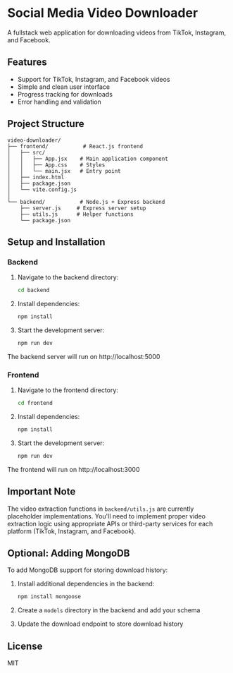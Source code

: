 # Social Media Video Downloader

A fullstack web application for downloading videos from TikTok, Instagram, and Facebook.

## Features

- Support for TikTok, Instagram, and Facebook videos
- Simple and clean user interface
- Progress tracking for downloads
- Error handling and validation

## Project Structure

```
video-downloader/
├── frontend/           # React.js frontend
│   ├── src/
│   │   ├── App.jsx    # Main application component
│   │   ├── App.css    # Styles
│   │   └── main.jsx   # Entry point
│   ├── index.html
│   ├── package.json
│   └── vite.config.js
│
└── backend/           # Node.js + Express backend
    ├── server.js     # Express server setup
    ├── utils.js      # Helper functions
    └── package.json
```

## Setup and Installation

### Backend

1. Navigate to the backend directory:
   ```bash
   cd backend
   ```

2. Install dependencies:
   ```bash
   npm install
   ```

3. Start the development server:
   ```bash
   npm run dev
   ```

The backend server will run on http://localhost:5000

### Frontend

1. Navigate to the frontend directory:
   ```bash
   cd frontend
   ```

2. Install dependencies:
   ```bash
   npm install
   ```

3. Start the development server:
   ```bash
   npm run dev
   ```

The frontend will run on http://localhost:3000

## Important Note

The video extraction functions in `backend/utils.js` are currently placeholder implementations. You'll need to implement proper video extraction logic using appropriate APIs or third-party services for each platform (TikTok, Instagram, and Facebook).

## Optional: Adding MongoDB

To add MongoDB support for storing download history:

1. Install additional dependencies in the backend:
   ```bash
   npm install mongoose
   ```

2. Create a `models` directory in the backend and add your schema
3. Update the download endpoint to store download history

## License

MIT

